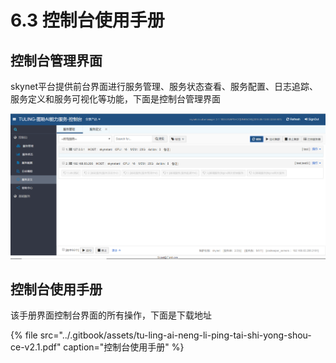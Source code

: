 # 6.3 控制台使用手册

## 控制台管理界面

skynet平台提供前台界面进行服务管理、服务状态查看、服务配置、日志追踪、服务定义和服务可视化等功能，下面是控制台管理界面

![](../.gitbook/assets/image%20%2855%29.png)

## 控制台使用手册

该手册界面控制台界面的所有操作，下面是下载地址

{% file src="../.gitbook/assets/tu-ling-ai-neng-li-ping-tai-shi-yong-shou-ce-v2.1.pdf" caption="控制台使用手册" %}




